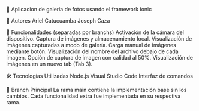 📸 Aplicacion de galeria de fotos usando el framework ionic

👥 Autores
  Ariel Catucuamba
  Joseph Caza
  
🚀 Funcionalidades (separadas por branchs)
  Activación de la cámara del dispositivo.
  Captura de imágenes y almacenamiento local.
  Visualización de imágenes capturadas a modo de galería.
  Carga manual de imágenes mediante botón.
  Visualización del nombre del archivo debajo de cada imagen.
  Opción de captura de imagen con calidad al 50%.
  Visualización de imágenes en un nuevo tab (Tab 3).

🛠️ Tecnologías Utilizadas
  Node.js 
  Visual Studio Code
  Interfaz de comandos 
  
🌱 Branch Principal
La rama main contiene la implementación base sin los cambios. Cada funcionalidad extra fue implementada en su respectiva rama.

